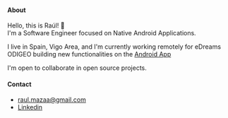 #### About

Hello, this is Raúl! 👋  
I'm a Software Engineer focused on Native Android Applications.

I live in Spain, Vigo Area, and I'm currently working remotely for eDreams ODIGEO building new functionalities on the [Android App](https://play.google.com/store/apps/details?id=com.edreams.travel&hl=es&gl=US)

I'm open to collaborate in open source projects.


#### Contact

- raul.mazaa@gmail.com
- [Linkedin](https://www.linkedin.com/in/raul-maza/)
